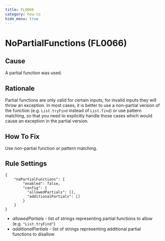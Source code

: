 ```yaml
---
title: FL0066
category: how-to
hide_menu: true
---
```


# NoPartialFunctions (FL0066)

## Cause

A partial function was used.

## Rationale

Partial functions are only valid for certain inputs; for invalid inputs they will throw an exception. In most cases,
it is better to use a non-partial version of the function (e.g. `List.tryFind` instead of `List.find`) or use pattern matching,
so that you need to explicitly handle those cases which would cause an exception in the partial version.

## How To Fix

Use non-partial function or pattern matching.

## Rule Settings

    {
        "noPartialFunctions": {
            "enabled": false,
            "config": {
              "allowedPartials": [],
              "additionalPartials": []
            }
        }
    }

* *allowedPartials* - list of strings representing partial functions to allow (e.g. `"List.tryFind"`)
* *additionalPartials* - list of strings representing additional partial functions to disallow
